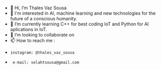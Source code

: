 - 👋 Hi, I’m Thales Vaz Sousa
- 👀 I'm interested in AI, machine learning and new technologies for the future of a conscious humanity.
- 🌱 I’m currently learning C++ for best coding IoT and Python for AI aplications in IoT.
- 💞️ I’m looking to collaborate on 
- 📫 How to reach me : 
-     instagram: @thales_vaz_sousa
-      e-mail: selahtsousa@gmail.com

<!---
ThalesVazSousa/ThalesVazSousa is a ✨ special ✨ repository because its `README.md` (this file) appears on your GitHub profile.
You can click the Preview link to take a look at your changes.
--->
